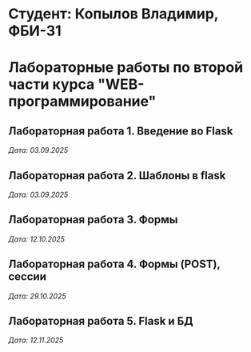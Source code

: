 # Студент: Копылов Владимир, ФБИ-31

# Лабораторные работы по второй части курса "WEB-программирование"

## Лабораторная работа 1. Введение во Flask

*Дата: 03.09.2025*

## Лабораторная работа 2. Шаблоны в flask

*Дата: 03.09.2025*

## Лабораторная работа 3. Формы

*Дата: 12.10.2025*

## Лабораторная работа 4. Формы (POST), сессии

*Дата: 29.10.2025*

## Лабораторная работа 5. Flask и БД

*Дата: 12.11.2025*
